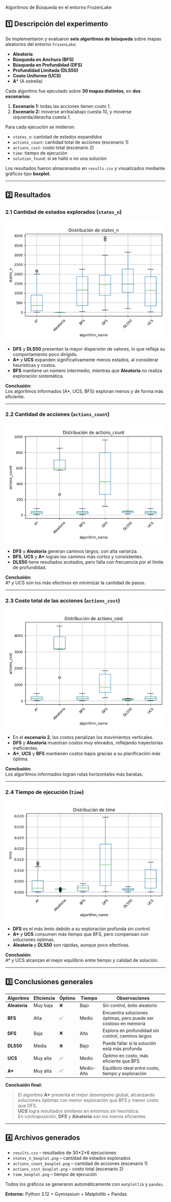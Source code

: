 
Algoritmos de Búsqueda en el entorno FrozenLake  

## 1️⃣ Descripción del experimento

Se implementaron y evaluaron **seis algoritmos de búsqueda** sobre mapas aleatorios del entorno `FrozenLake`:

- **Aleatoria**
- **Búsqueda en Anchura (BFS)**
- **Búsqueda en Profundidad (DFS)**
- **Profundidad Limitada (DLS50)**
- **Costo Uniforme (UCS)**
- **A*** (A estrella)

Cada algoritmo fue ejecutado sobre **30 mapas distintos**, en **dos escenarios**:

1. **Escenario 1:** todas las acciones tienen costo 1.  
2. **Escenario 2:** moverse arriba/abajo cuesta 10, y moverse izquierda/derecha cuesta 1.

Para cada ejecución se midieron:
- `states_n`: cantidad de estados expandidos  
- `actions_count`: cantidad total de acciones (escenario 1)  
- `actions_cost`: costo total (escenario 2)  
- `time`: tiempo de ejecución  
- `solution_found`: si se halló o no una solución

Los resultados fueron almacenados en `results.csv` y visualizados mediante gráficos tipo **boxplot**.

---

## 2️⃣ Resultados

### 2.1 Cantidad de estados explorados (`states_n`)

![Boxplot de estados explorados](images/states_n_boxplot.png)

- **DFS** y **DLS50** presentan la mayor dispersión de valores, lo que refleja su comportamiento poco dirigido.  
- **A\*** y **UCS** expanden significativamente menos estados, al considerar heurísticas y costos.  
- **BFS** mantiene un número intermedio, mientras que **Aleatoria** no realiza exploración sistemática.

**Conclusión:**  
Los algoritmos informados (A\*, UCS, BFS) exploran menos y de forma más eficiente.

---

### 2.2 Cantidad de acciones (`actions_count`)

![Boxplot de cantidad de acciones](images/actions_count_boxplot.png)

- **DFS** y **Aleatoria** generan caminos largos, con alta varianza.  
- **BFS**, **UCS** y **A\*** logran los caminos más cortos y consistentes.  
- **DLS50** tiene resultados acotados, pero falla con frecuencia por el límite de profundidad.

**Conclusión:**  
A\* y UCS son los más efectivos en minimizar la cantidad de pasos.

---

### 2.3 Costo total de las acciones (`actions_cost`)

![Boxplot de costo total de acciones](images/actions_cost_boxplot.png)

- En el **escenario 2**, los costos penalizan los movimientos verticales.  
- **DFS** y **Aleatoria** muestran costos muy elevados, reflejando trayectorias ineficientes.  
- **A\***, **UCS** y **BFS** mantienen costos bajos gracias a su planificación más óptima.

**Conclusión:**  
Los algoritmos informados logran rutas horizontales más baratas.

---

### 2.4 Tiempo de ejecución (`time`)

![Boxplot de tiempo de ejecución](images/time_boxplot.png)

- **DFS** es el más lento debido a su exploración profunda sin control.  
- **A\*** y **UCS** consumen más tiempo que BFS, pero compensan con soluciones óptimas.  
- **Aleatoria** y **DLS50** son rápidas, aunque poco efectivas.

**Conclusión:**  
A\* y UCS alcanzan el mejor equilibrio entre tiempo y calidad de solución.

---

## 3️⃣ Conclusiones generales

| Algoritmo | Eficiencia | Óptimo | Tiempo | Observaciones |
|------------|-------------|---------|---------|----------------|
| **Aleatoria** | Muy baja | ❌ | Bajo | Sin control, éxito aleatorio |
| **BFS** | Alta | ✅ | Medio | Encuentra soluciones óptimas, pero puede ser costoso en memoria |
| **DFS** | Baja | ❌ | Alto | Explora en profundidad sin control, caminos largos |
| **DLS50** | Media | ❌ | Bajo | Puede fallar si la solución está más profunda |
| **UCS** | Muy alta | ✅ | Medio | Óptimo en costo, más eficiente que BFS |
| **A\*** | Muy alta | ✅ | Medio-Alto | Equilibrio ideal entre costo, tiempo y exploración |

**Conclusión final:**  
> El algoritmo **A\*** presenta el mejor desempeño global, alcanzando soluciones óptimas con menor exploración que BFS y menor costo que DFS.  
> **UCS** logra resultados similares en entornos sin heurística.  
> En contraposición, **DFS** y **Aleatoria** son los menos eficientes.

---

## 4️⃣ Archivos generados

- `results.csv` – resultados de 30×2×6 ejecuciones  
- `states_n_boxplot.png` – cantidad de estados explorados  
- `actions_count_boxplot.png` – cantidad de acciones (escenario 1)  
- `actions_cost_boxplot.png` – costo total (escenario 2)  
- `time_boxplot.png` – tiempo de ejecución  

Todos los gráficos se generaron automáticamente con `matplotlib` y `pandas`.

**Entorno:** Python 3.12 + Gymnasium + Matplotlib + Pandas

